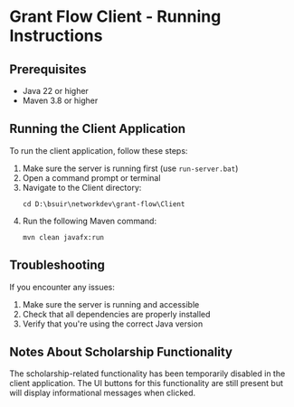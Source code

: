 # Grant Flow Client - Running Instructions

## Prerequisites
- Java 22 or higher
- Maven 3.8 or higher

## Running the Client Application

To run the client application, follow these steps:

1. Make sure the server is running first (use `run-server.bat`)
2. Open a command prompt or terminal
3. Navigate to the Client directory:
   ```
   cd D:\bsuir\networkdev\grant-flow\Client
   ```
4. Run the following Maven command:
   ```
   mvn clean javafx:run
   ```

## Troubleshooting

If you encounter any issues:

1. Make sure the server is running and accessible
2. Check that all dependencies are properly installed
3. Verify that you're using the correct Java version

## Notes About Scholarship Functionality

The scholarship-related functionality has been temporarily disabled in the client application. The UI buttons for this functionality are still present but will display informational messages when clicked.

